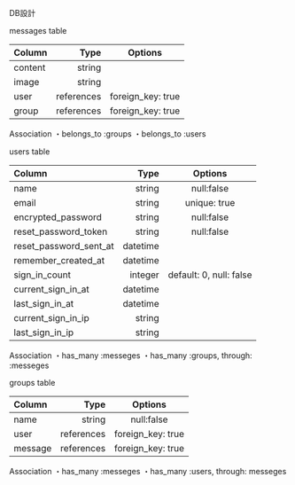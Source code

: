DB設計

messages table

| Column   | Type       | Options           |
| :------- | ---------: | :---------------: |
| content  | string     |                   |
| image    | string     |                   |
| user     | references | foreign_key: true |
| group    | references | foreign_key: true |

Association
・belongs_to :groups
・belongs_to :users

users table

| Column             	 | Type   	  | Options 		 	    |
| :--------- 			 | ---------: | :---------------------: |
| name		   			 | string     | null:false  	        |
| email        			 | string     | unique: true            |
| encrypted_password 	 | string     | null:false 				|
| reset_password_token	 | string     | null:false 				|
| reset_password_sent_at | datetime   |  						|
| remember_created_at 	 | datetime   |  						|
| sign_in_count      	 | integer    | default: 0, null: false |
| current_sign_in_at 	 | datetime   |  						|
| last_sign_in_at 		 | datetime   |  						|
| current_sign_in_ip 	 | string     |  						|
| last_sign_in_ip 		 | string     |  						|

Association
・has_many :messeges
・has_many :groups, through: :messeges

groups table

| Column     | Type    	  | Options     	  |
| :--------- | ---------: | :---------------: |
| name       | string  	  | null:false  	  |
| user       | references | foreign_key: true |
| message    | references | foreign_key: true |

Association
・has_many :messeges
・has_many :users,  through: messeges